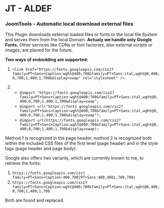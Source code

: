 # JT - ALDEF
### JoomTools - Automatic local download external files

This Plugin downloads external loaded files or fonts to the local file System and serves them from the local Domain.
**Actualy we handle only Google Fonts.** Other services like CDNs or font factories, also external scripts or images, are planed for the future.

**Two ways of embedding are supported:**
1. `<link href="https://fonts.googleapis.com/css2?family=PT+Sans+Caption:wght@400;700&family=PT+Sans:ital,wght@0,400;0,700;1,400;1,700&display=swap" rel="stylesheet" />`

2. - `@import "https://fonts.googleapis.com/css2?family=PT+Sans+Caption:wght@400;700&family=PT+Sans:ital,wght@0,400;0,700;1,400;1,700&display=swap";`
   - `@import url("https://fonts.googleapis.com/css2?family=PT+Sans+Caption:wght@400;700&family=PT+Sans:ital,wght@0,400;0,700;1,400;1,700&display=swap");`
   - `@import url(https://fonts.googleapis.com/css2?family=PT+Sans+Caption:wght@400;700&family=PT+Sans:ital,wght@0,400;0,700;1,400;1,700&display=swap);` 

Method 1 is recognized in the page header, method 2 is recognized both within the included CSS files of the first level (page header) and in the style tags (page header and page body).

Google also offers two variants, which are currently known to me, to retrieve the fonts:
1. `https://fonts.googleapis.com/css?family=PT+Sans+Caption:400,700|PT+Sans:400,400i,700,700i`
2. `https://fonts.googleapis.com/css2?family=PT+Sans+Caption:wght@400;700&family=PT+Sans:ital,wght@0,400;0,700;1,400;1,700`

Both are found and replaced.

